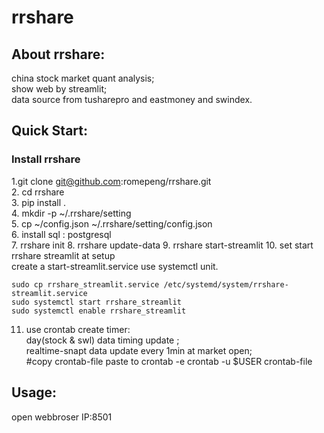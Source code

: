 # rrshare

## About rrshare:  
china stock market quant analysis;  
show web by streamlit;  
data source from tusharepro and eastmoney and swindex.  

## Quick Start:  
### Install rrshare  
1.git clone git@github.com:romepeng/rrshare.git  
2. cd rrshare  
3. pip install .  
4. mkdir -p ~/.rrshare/setting  
5. cp ~/config.json  ~/.rrshare/setting/config.json  
6. install sql :  postgresql  
7. rrshare init
8. rrshare update-data
9. rrshare start-streamlit
10.  set start rrshare streamlit at setup  
      create a start-streamlit.service use systemctl unit.  
      
	sudo cp rrshare_streamlit.service /etc/systemd/system/rrshare-streamlit.service  
	sudo systemctl start rrshare_streamlit  
	sudo systemctl enable rrshare_streamlit  

11. use crontab create timer:  
	day(stock & swl) data timing update ;  
	realtime-snapt data update every 1min at market open;  
	#copy crontab-file paste to crontab -e
	crontab -u $USER crontab-file

## Usage:  
open webbroser
IP:8501

